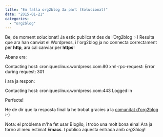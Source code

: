 ```yaml
---
title: "Em falla org2blog 3a part [Solucionat]"
date: "2015-01-21"
categories: 
  - "org2blog"
---
```


Be, de moment solucionat! Ja estic publicant des de l’Org2blog :-) Resulta que ara han canviat el Wordpress, i l'org2blog ja no connecta correctament per **http**, ara cal canviar per **https**!

Abans era:

Contacting host: croniqueslinux.wordpress.com:80
xml-rpc-request: Error during request: 301

i ara ja respon:

Contacting host: croniqueslinux.wordpress.com:443
Logged in

Perfecte!

He de dir que la resposta final la he trobat gracies a la [comunitat d'org2blog](https://github.com/punchagan/org2blog/issues/177) :-)

Nota: el problema m'ha fet usar Blogilo, i trobo una molt bona eina! Ara ja torno al meu estimat **Emacs**. I publico aquesta entrada amb _org2blog_!
